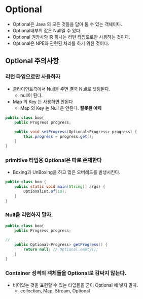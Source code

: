 # Optional
- Optional은 Java 의 모든 것들을 담아 둘 수 있는 객체이다. 
- Optional내부의 값은 Null일 수 있다.
- Optional 권장사항 중 하나는 리턴 타입으로만 사용하는 것이다.
- Optional은 NPE와 관련된 처리를 하기 위한 것이다.

## Optional 주의사항

### 리턴 타입으로만 사용하자
- 클라이언트측에서 Null을 주면 결국 Null로 셋팅된다.
    + null이 된다.
- Map 의 Key 는 사용하면 안된다
    + Map 의 Key 는 Null 은 안된다.
**잘못된 예제**
```java
public class boo{
    public Progress progress;
    
    public void setProgress(Optional<Progress> progress) {
        this.progress = progress.get();
    }
}
```

### primitive 타입용 Optional은 따로 존재한다
- Boxing과 UnBoxing을 하고 많은 오버헤드를 발생시킨다.

```java
public class boo {
    public static void main(String[] args) {
        OptionalInt.of(10);
    }
}
```

### Null을 리턴하지 말자.
```java
public class boo{
    public Progress progress;
    
//    ....
    public Optional<Progress> getProgress() {
        return null; // Optional.empty();
    }
}
```

### Container 성격의 객체들을 Optional로 감싸지 않는다.
- 비어있는 것을 표현할 수 있는 타입들을 굳이 Optional 에 넣지 말자.
    + collection, Map, Stream, Optional